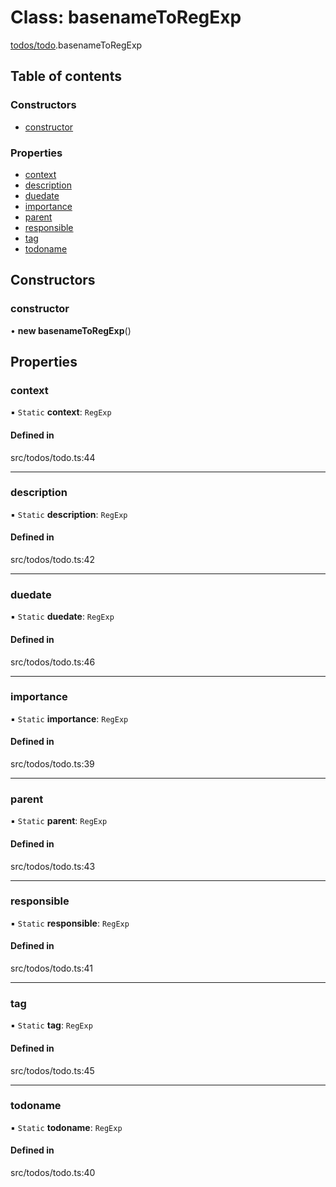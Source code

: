 # Class: basenameToRegExp

[todos/todo](../wiki/todos.todo).basenameToRegExp

## Table of contents

### Constructors

- [constructor](../wiki/todos.todo.basenameToRegExp#constructor)

### Properties

- [context](../wiki/todos.todo.basenameToRegExp#context)
- [description](../wiki/todos.todo.basenameToRegExp#description)
- [duedate](../wiki/todos.todo.basenameToRegExp#duedate)
- [importance](../wiki/todos.todo.basenameToRegExp#importance)
- [parent](../wiki/todos.todo.basenameToRegExp#parent)
- [responsible](../wiki/todos.todo.basenameToRegExp#responsible)
- [tag](../wiki/todos.todo.basenameToRegExp#tag)
- [todoname](../wiki/todos.todo.basenameToRegExp#todoname)

## Constructors

### constructor

• **new basenameToRegExp**()

## Properties

### context

▪ `Static` **context**: `RegExp`

#### Defined in

src/todos/todo.ts:44

___

### description

▪ `Static` **description**: `RegExp`

#### Defined in

src/todos/todo.ts:42

___

### duedate

▪ `Static` **duedate**: `RegExp`

#### Defined in

src/todos/todo.ts:46

___

### importance

▪ `Static` **importance**: `RegExp`

#### Defined in

src/todos/todo.ts:39

___

### parent

▪ `Static` **parent**: `RegExp`

#### Defined in

src/todos/todo.ts:43

___

### responsible

▪ `Static` **responsible**: `RegExp`

#### Defined in

src/todos/todo.ts:41

___

### tag

▪ `Static` **tag**: `RegExp`

#### Defined in

src/todos/todo.ts:45

___

### todoname

▪ `Static` **todoname**: `RegExp`

#### Defined in

src/todos/todo.ts:40
